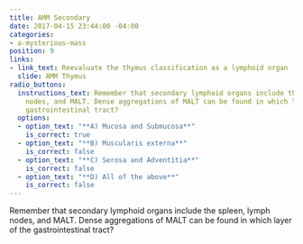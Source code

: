 ```yaml
---
title: AMM Secondary
date: 2017-04-15 23:44:00 -04:00
categories:
- a-mysterious-mass
position: 9
links:
- link_text: Reevaluate the thymus classification as a lymphoid organ
  slide: AMM Thymus
radio_buttons:
  instructions_text: Remember that secondary lymphoid organs include the spleen, lymph
    nodes, and MALT. Dense aggregations of MALT can be found in which layer of the
    gastrointestinal tract?
  options:
  - option_text: "**A) Mucosa and Submucosa**"
    is_correct: true
  - option_text: "**B) Muscularis externa**"
    is_correct: false
  - option_text: "**C) Serosa and Adventitia**"
    is_correct: false
  - option_text: "**D) All of the above**"
    is_correct: false
---
```


Remember that secondary lymphoid organs include the spleen, lymph nodes, and MALT. Dense aggregations of MALT can be found in which layer of the gastrointestinal tract?
